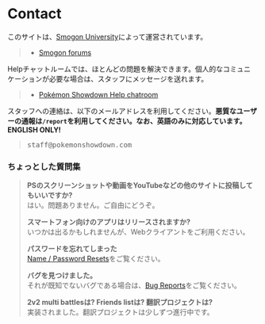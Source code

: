 # Contact

このサイトは、[Smogon University](https://smogon.com/)によって運営されています。

<blockquote><ul class="nav">
	<li><a class="button nav-first nav-last" href="//smogon.com/forums/">Smogon forums</a></li>
</ul></blockquote><div style="clear:both"></div>

Helpチャットルームでは、ほとんどの問題を解決できます。個人的なコミュニケーションが必要な場合は、スタッフにメッセージを送れます。

<blockquote><ul class="nav">
	<li><a class="button nav-first nav-last" href="//play.pokemonshowdown.com/help">Pokémon Showdown Help chatroom</a></li>
</ul></blockquote><div style="clear:both"></div>

スタッフへの連絡は、以下のメールアドレスを利用してください。<strong>悪質なユーザーの通報は`/report`を利用してください。なお、英語のみに対応しています。ENGLISH ONLY!</strong>

> <kbd>st</kbd><kbd>aff@pok</kbd><kbd>emonshowdown.com</kbd>

### ちょっとした質問集

> **PSのスクリーンショットや動画をYouTubeなどの他のサイトに投稿してもいいですか?**  
> はい。問題ありません。ご自由にどうぞ。
> 
> **スマートフォン向けのアプリはリリースされますか?**  
> いつかは出るかもしれませんが、Webクライアントをご利用ください。
> 
> **パスワードを忘れてしまった**  
> [Name / Password Resets](https://www.smogon.com/forums/threads/names-passwords-rooms-and-servers-contacting-upper-staff.3538721/#post-6227626)をご覧ください。
> 
> **バグを見つけました。**  
> それが既知でないバグである場合は、[Bug Reports](/bugreports)をご覧ください。
> 
> **2v2 multi battlesは? Friends listは? 翻訳プロジェクトは?**  
> 実装されました。翻訳プロジェクトは少しずつ進行中です。 
